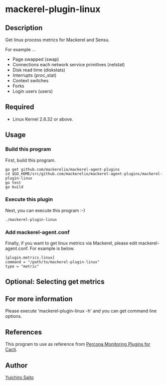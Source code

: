 mackerel-plugin-linux
============================

## Description

Get linux process metrics for Mackerel and Sensu.

For example ...

- Page swapped (swap)
- Connections each network service primitives (netstat)
- Disk read time (diskstats)
- Interrupts (proc_stat)
- Context switches
- Forks
- Login users (users)

## Required

- Linux Kernel 2.6.32 or above.

## Usage

### Build this program

First, build this program.

```
go get github.com/mackerelio/mackerel-agent-plugins
cd $GO_HOME/src/github.com/mackerelio/mackerel-agent-plugins/mackerel-plugin-linux
go test
go build
```

### Execute this plugin

Next, you can execute this program :-)

```
./mackerel-plugin-linux
```

### Add mackerel-agent.conf

Finally, if you want to get linux metrics via Mackerel, please edit mackerel-agent.conf. For example is below.

```
[plugin.metrics.linux]
command = "/path/to/mackerel-plugin-linux"
type = "metric"
```

## Optional: Selecting get metrics

## For more information

Please execute 'mackerel-plugin-linux -h' and you can get command line options.

## References

This program to use as reference from [Percona Monitoring Plugins for Cacti](http://www.percona.com/doc/percona-monitoring-plugins/).

## Author

[Yuichiro Saito](https://github.com/koemu)
